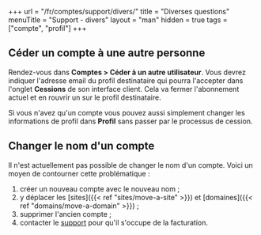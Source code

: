 +++
url = "/fr/comptes/support/divers/"
title = "Diverses questions"
menuTitle = "Support - divers"
layout = "man"
hidden = true
tags = ["compte", "profil"]
+++

## Céder un compte à une autre personne
Rendez-vous dans **Comptes > Céder à un autre utilisateur**. Vous devrez indiquer l'adresse email du profil destinataire qui pourra l'accepter dans l'onglet **Cessions** de son interface client. Cela va fermer l'abonnement actuel et en rouvrir un sur le profil destinataire.

Si vous n'avez qu'un compte vous pouvez aussi simplement changer les informations de profil dans **Profil** sans passer par le processus de cession.

## Changer le nom d'un compte
Il n'est actuellement pas possible de changer le nom d'un compte. Voici un moyen de contourner cette problématique :

1. créer un nouveau compte avec le nouveau nom ;
2. y déplacer les [sites]({{< ref "sites/move-a-site" >}}) et [domaines]({{< ref "domains/move-a-domain" >}}) ;
3. supprimer l'ancien compte ;
4. contacter le [support](https://admin.alwaysdata.com/support/add/) pour qu'il s'occupe de la facturation.
